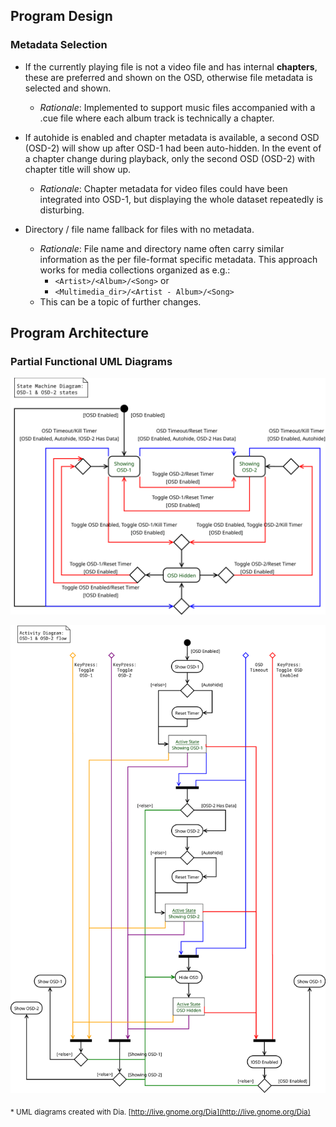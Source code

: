 ## Program Design

### Metadata Selection

- If the currently playing file is not a video file and has internal **chapters**, these are preferred and shown on the OSD, otherwise file metadata is selected and shown.

  - _Rationale_: Implemented to support music files accompanied with a .cue file where each album track is technically a chapter.

- If autohide is enabled and chapter metadata is available, a second OSD (OSD-2) will show up after OSD-1 had been auto-hidden. In the event of a chapter change during playback, only the second OSD (OSD-2) with chapter title will show up.

  - _Rationale_: Chapter metadata for video files could have been integrated into OSD-1, but displaying the whole dataset repeatedly is disturbing.

- Directory / file name fallback for files with no metadata.

  - _Rationale_: File name and directory name often carry similar information as the per file-format specific metadata. This approach works for media collections organized as e.g.:
    - `<Artist>/<Album>/<Song>` or
    - `<Multimedia_dir>/<Artist - Album>/<Song>`
  - This can be a topic of further changes.

## Program Architecture

### Partial Functional UML Diagrams

![State Machine Diagram](StateMachineDiagram.svg)

![Activity Diagram](ActivityDiagram.svg)

<sub>* UML diagrams created with Dia. [http://live.gnome.org/Dia](http://live.gnome.org/Dia)</sub>
